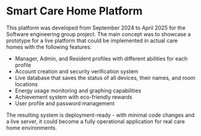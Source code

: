 # Smart Care Home Platform

This platform was developed from September 2024 to April 2025 for the Software engineering group project. The main concept was to showcase a prototype for a live platform that could be implemented in actual care homes with the following features:

* Manager, Admin, and Resident profiles with different abilities for each profile
* Account creation and security verification system  
* Live database that saves the status of all devices, their names, and room locations
* Energy usage monitoring and graphing capabilities
* Achievement system with eco-friendly rewards
* User profile and password management

The resulting system is deployment-ready - with minimal code changes and a live server, it could become a fully operational application for real care home environments.
